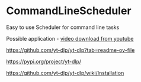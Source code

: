 # CommandLineScheduler

Easy to use Scheduler for command line tasks

Possible application - [video download from youtube](https://github.com/yt-dlp/yt-dlp)

https://github.com/yt-dlp/yt-dlp?tab=readme-ov-file

https://pypi.org/project/yt-dlp/

https://github.com/yt-dlp/yt-dlp/wiki/Installation

